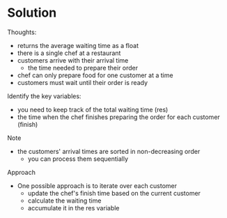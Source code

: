 # Solution
Thoughts:
- returns the average waiting time as a float
- there is a single chef at a restaurant
- customers arrive with their arrival time 
    - the time needed to prepare their order
- chef can only prepare food for one customer at a time
- customers must wait until their order is ready

Identify the key variables: 
- you need to keep track of the total waiting time (res) 
- the time when the chef finishes preparing the order for each customer (finish)

Note
- the customers' arrival times are sorted in non-decreasing order 
    - you can process them sequentially

Approach
- One possible approach is to iterate over each customer
    - update the chef's finish time based on the current customer
    - calculate the waiting time
    - accumulate it in the res variable


